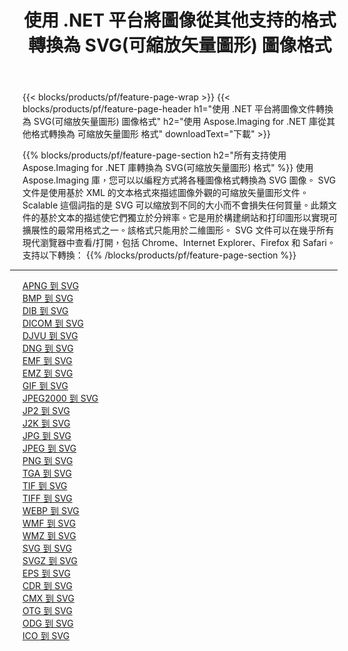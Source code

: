 ﻿---
title: 使用 .NET 平台將圖像從其他支持的格式轉換為 SVG(可縮放矢量圖形) 圖像格式 
weight: 3920
url: /zh-hant/net/conversion/to/svg 
lang: zh-hant
langdirlevel: 2
locales: zh-hans,ja,it,ru,de,es,fr,nl,id,lt,pl,pt,vi,tr,ko,zh-hant,ar,hi,th,sv,cs,uk,he
description: 使用 Aspose.Imaging for .NET 庫可以輕鬆地將其他支持的圖像格式轉換為 SVG(可縮放矢量圖形)
---

{{< blocks/products/pf/feature-page-wrap >}}
{{< blocks/products/pf/feature-page-header h1="使用 .NET 平台將圖像文件轉換為 SVG(可縮放矢量圖形) 圖像格式" h2="使用 Aspose.Imaging for .NET 庫從其他格式轉換為 可縮放矢量圖形 格式" downloadText="下載" >}}


{{% blocks/products/pf/feature-page-section  h2="所有支持使用 Aspose.Imaging for .NET 庫轉換為 SVG(可縮放矢量圖形) 格式" %}}
使用 Aspose.Imaging 庫，您可以以編程方式將各種圖像格式轉換為 SVG 圖像。 SVG 文件是使用基於 XML 的文本格式來描述圖像外觀的可縮放矢量圖形文件。 Scalable 這個詞指的是 SVG 可以縮放到不同的大小而不會損失任何質量。此類文件的基於文本的描述使它們獨立於分辨率。它是用於構建網站和打印圖形以實現可擴展性的最常用格式之一。該格式只能用於二維圖形。 SVG 文件可以在幾乎所有現代瀏覽器中查看/打開，包括 Chrome、Internet Explorer、Firefox 和 Safari。
<br/>
支持以下轉換：
{{% /blocks/products/pf/feature-page-section %}}
<div class="container-fluid productfamilypage bg-gray">
    <div class="convertypes bg-gray agp-content section">
        <div class="container">
		<hr style="margin-left:-20px;"/>
		<div class="row other-converters">
		    <div class='col-md-2 other-converter remove-lp remove-rp'><a href="/imaging/zh-hant/net/conversion/apng-to-svg" >APNG 到 SVG</a></div>
<div class='col-md-2 other-converter remove-lp remove-rp'><a href="/imaging/zh-hant/net/conversion/bmp-to-svg" >BMP 到 SVG</a></div>
<div class='col-md-2 other-converter remove-lp remove-rp'><a href="/imaging/zh-hant/net/conversion/dib-to-svg" >DIB 到 SVG</a></div>
<div class='col-md-2 other-converter remove-lp remove-rp'><a href="/imaging/zh-hant/net/conversion/dicom-to-svg" >DICOM 到 SVG</a></div>
<div class='col-md-2 other-converter remove-lp remove-rp'><a href="/imaging/zh-hant/net/conversion/djvu-to-svg" >DJVU 到 SVG</a></div>
<div class='col-md-2 other-converter remove-lp remove-rp'><a href="/imaging/zh-hant/net/conversion/dng-to-svg" >DNG 到 SVG</a></div>
<div class='col-md-2 other-converter remove-lp remove-rp'><a href="/imaging/zh-hant/net/conversion/emf-to-svg" >EMF 到 SVG</a></div>
<div class='col-md-2 other-converter remove-lp remove-rp'><a href="/imaging/zh-hant/net/conversion/emz-to-svg" >EMZ 到 SVG</a></div>
<div class='col-md-2 other-converter remove-lp remove-rp'><a href="/imaging/zh-hant/net/conversion/gif-to-svg" >GIF 到 SVG</a></div>
<div class='col-md-2 other-converter remove-lp remove-rp'><a href="/imaging/zh-hant/net/conversion/jpeg2000-to-svg" >JPEG2000 到 SVG</a></div>
<div class='col-md-2 other-converter remove-lp remove-rp'><a href="/imaging/zh-hant/net/conversion/jp2-to-svg" >JP2 到 SVG</a></div>
<div class='col-md-2 other-converter remove-lp remove-rp'><a href="/imaging/zh-hant/net/conversion/j2k-to-svg" >J2K 到 SVG</a></div>
<div class='col-md-2 other-converter remove-lp remove-rp'><a href="/imaging/zh-hant/net/conversion/jpg-to-svg" >JPG 到 SVG</a></div>
<div class='col-md-2 other-converter remove-lp remove-rp'><a href="/imaging/zh-hant/net/conversion/jpeg-to-svg" >JPEG 到 SVG</a></div>
<div class='col-md-2 other-converter remove-lp remove-rp'><a href="/imaging/zh-hant/net/conversion/png-to-svg" >PNG 到 SVG</a></div>
<div class='col-md-2 other-converter remove-lp remove-rp'><a href="/imaging/zh-hant/net/conversion/tga-to-svg" >TGA 到 SVG</a></div>
<div class='col-md-2 other-converter remove-lp remove-rp'><a href="/imaging/zh-hant/net/conversion/tif-to-svg" >TIF 到 SVG</a></div>
<div class='col-md-2 other-converter remove-lp remove-rp'><a href="/imaging/zh-hant/net/conversion/tiff-to-svg" >TIFF 到 SVG</a></div>
<div class='col-md-2 other-converter remove-lp remove-rp'><a href="/imaging/zh-hant/net/conversion/webp-to-svg" >WEBP 到 SVG</a></div>
<div class='col-md-2 other-converter remove-lp remove-rp'><a href="/imaging/zh-hant/net/conversion/wmf-to-svg" >WMF 到 SVG</a></div>
<div class='col-md-2 other-converter remove-lp remove-rp'><a href="/imaging/zh-hant/net/conversion/wmz-to-svg" >WMZ 到 SVG</a></div>
<div class='col-md-2 other-converter remove-lp remove-rp'><a href="/imaging/zh-hant/net/conversion/svg-to-svg" >SVG 到 SVG</a></div>
<div class='col-md-2 other-converter remove-lp remove-rp'><a href="/imaging/zh-hant/net/conversion/svgz-to-svg" >SVGZ 到 SVG</a></div>
<div class='col-md-2 other-converter remove-lp remove-rp'><a href="/imaging/zh-hant/net/conversion/eps-to-svg" >EPS 到 SVG</a></div>
<div class='col-md-2 other-converter remove-lp remove-rp'><a href="/imaging/zh-hant/net/conversion/cdr-to-svg" >CDR 到 SVG</a></div>
<div class='col-md-2 other-converter remove-lp remove-rp'><a href="/imaging/zh-hant/net/conversion/cmx-to-svg" >CMX 到 SVG</a></div>
<div class='col-md-2 other-converter remove-lp remove-rp'><a href="/imaging/zh-hant/net/conversion/otg-to-svg" >OTG 到 SVG</a></div>
<div class='col-md-2 other-converter remove-lp remove-rp'><a href="/imaging/zh-hant/net/conversion/odg-to-svg" >ODG 到 SVG</a></div>
<div class='col-md-2 other-converter remove-lp remove-rp'><a href="/imaging/zh-hant/net/conversion/ico-to-svg" >ICO 到 SVG</a></div>
                </div>
        </div>
    </div>
</div>
<br/>

